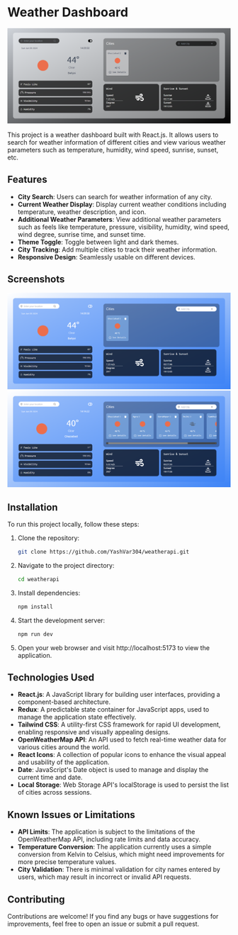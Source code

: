 # Weather Dashboard

![Weather Dashboard Screenshot](./src/assets/dark.png)

This project is a weather dashboard built with React.js. It allows users to search for weather information of different cities and view various weather parameters such as temperature, humidity, wind speed, sunrise, sunset, etc.

## Features

- **City Search**: Users can search for weather information of any city.
- **Current Weather Display**: Display current weather conditions including temperature, weather description, and icon.
- **Additional Weather Parameters**: View additional weather parameters such as feels like temperature, pressure, visibility, humidity, wind speed, wind degree, sunrise time, and sunset time.
- **Theme Toggle**: Toggle between light and dark themes.
- **City Tracking**: Add multiple cities to track their weather information.
- **Responsive Design**: Seamlessly usable on different devices.

## Screenshots

![Screenshot 1](./src/assets/light1.png)
![Screenshot 2](./src/assets/withcity.png)

## Installation

To run this project locally, follow these steps:

1. Clone the repository:

   ```bash
   git clone https://github.com/YashVar304/weatherapi.git
   
2. Navigate to the project directory:
   ```bash
   cd weatherapi
3. Install dependencies:
   ```bash
   npm install
4. Start the development server:
   ```bash
   npm run dev
5. Open your web browser and visit http://localhost:5173 to view the application.

## Technologies Used

- **React.js**: A JavaScript library for building user interfaces, providing a component-based architecture.
- **Redux**: A predictable state container for JavaScript apps, used to manage the application state effectively.
- **Tailwind CSS**: A utility-first CSS framework for rapid UI development, enabling responsive and visually appealing designs.
- **OpenWeatherMap API**: An API used to fetch real-time weather data for various cities around the world.
- **React Icons**: A collection of popular icons to enhance the visual appeal and usability of the application.
- **Date**: JavaScript's Date object is used to manage and display the current time and date.
- **Local Storage**: Web Storage API's localStorage is used to persist the list of cities across sessions.

## Known Issues or Limitations

- **API Limits**: The application is subject to the limitations of the OpenWeatherMap API, including rate limits and data accuracy.
- **Temperature Conversion**: The application currently uses a simple conversion from Kelvin to Celsius, which might need improvements for more precise temperature values.
- **City Validation**: There is minimal validation for city names entered by users, which may result in incorrect or invalid API requests.


## Contributing

Contributions are welcome! If you find any bugs or have suggestions for improvements, feel free to open an issue or submit a pull request.
